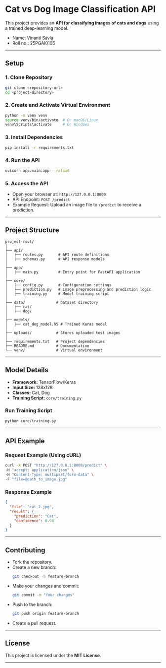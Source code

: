 # **Cat vs Dog Image Classification API**  

This project provides an **API for classifying images of cats and dogs** using a trained deep-learning model.
* Name: Vinanti Savla
* Roll no.: 25PGAI0105
---

## **Setup**

### **1. Clone Repository**  
```bash
git clone <repository-url>
cd <project-directory>
```

### **2. Create and Activate Virtual Environment**  
```bash
python -m venv venv
source venv/bin/activate  # On macOS/Linux
venv\Scripts\activate     # On Windows
```

### **3. Install Dependencies**  
```bash
pip install -r requirements.txt
```

### **4. Run the API**  
```bash
uvicorn app.main:app --reload
```

### **5. Access the API**  
* Open your browser at: `http://127.0.0.1:8000`  
* API Endpoint: `POST /predict`  
* Example Request: Upload an image file to `/predict` to receive a prediction.

---

## **Project Structure**

```
project-root/
│
├── api/
│   ├── routes.py       # API route definitions
│   ├── schemas.py      # API response models
│
├── app/
│   ├── main.py         # Entry point for FastAPI application
│
├── core/
│   ├── config.py       # Configuration settings
│   ├── prediction.py   # Image preprocessing and prediction logic
│   ├── training.py     # Model training script
│
├── data/              # Dataset directory
│   ├── cat/
│   ├── dog/
│
├── models/
│   ├── cat_dog_model.h5 # Trained Keras model
│
├── uploads/           # Stores uploaded test images
│
├── requirements.txt   # Project dependencies
├── README.md          # Documentation
└── venv/              # Virtual environment
```

---

## **Model Details**

* **Framework:** TensorFlow/Keras  
* **Input Size:** 128x128  
* **Classes:** Cat, Dog  
* **Training Script:** `core/training.py`  

### **Run Training Script**  
```bash
python core/training.py
```

---

## **API Example**

### **Request Example (Using cURL)**  
```bash
curl -X POST "http://127.0.0.1:8000/predict" \
-H "accept: application/json" \
-H "Content-Type: multipart/form-data" \
-F "file=@path_to_image.jpg"
```

### **Response Example**  
```json
{
  "file": "cat_2.jpg",
  "result": {
    "prediction": "Cat",
    "confidence": 0.98
  }
}
```

---

## **Contributing**

* Fork the repository.  
* Create a new branch:  
  ```bash
  git checkout -b feature-branch
  ```
* Make your changes and commit:  
  ```bash
  git commit -m "Your changes"
  ```
* Push to the branch:  
  ```bash
  git push origin feature-branch
  ```
* Create a pull request.

---

## **License**

This project is licensed under the **MIT License**.

---

